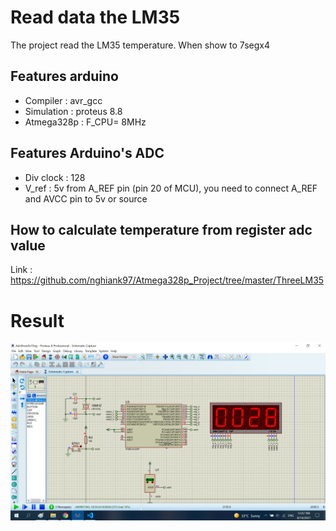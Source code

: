 # Read data the LM35 

The project read the LM35 temperature. When show to 7segx4

## Features arduino

- Compiler      : avr_gcc
- Simulation    : proteus 8.8
- Atmega328p    : F_CPU= 8MHz

## Features Arduino's ADC

- Div clock     : 128                                   
- V_ref         : 5v from A_REF pin (pin 20 of MCU), you need to connect A_REF and AVCC pin to 5v or source

## How to calculate temperature from register adc value

Link : https://github.com/nghiank97/Atmega328p_Project/tree/master/ThreeLM35

# Result
![image info](./Image/Adc_Show_To_7seg.png)
